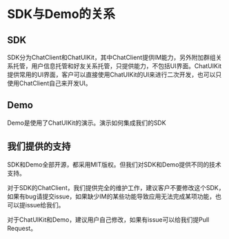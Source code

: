 # SDK与Demo的关系
## SDK
SDK分为ChatClient和ChatUIKit，其中ChatClient提供IM能力，另外附加群组关系托管，用户信息托管和好友关系托管，只提供能力，不包括UI界面。ChatUIKit提供常用的UI界面，客户可以直接使用ChatUIKit的UI来进行二次开发，也可以只使用ChatClient自己来开发UI。

## Demo
Demo是使用了ChatUIKit的演示。演示如何集成我们的SDK

## 我们提供的支持
SDK和Demo全部开源，都采用MIT版权。但我们对SDK和Demo提供不同的技术支持。

对于SDK的ChatClient，我们提供完全的维护工作，建议客户不要修改这个SDK，如果有bug请提交issue，如果缺少IM的某些功能导致应用无法完成某项功能，也可以提issue给我们。

对于ChatUIKit和Demo，建议用户自己修改，如果有issue可以给我们提Pull Request。
